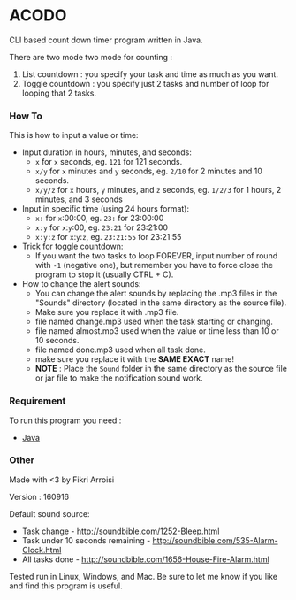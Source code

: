 # ACODO
CLI based count down timer program written in Java.

There are two mode two mode for counting : 

1. List countdown   : you specify your task and time as much as you want.
2. Toggle countdown : you specify just 2 tasks and number of loop for looping that 2 tasks.

### How To
This is how to input a value or time:

- Input duration in hours, minutes, and seconds:
    - `x` for `x` seconds, eg. `121` for 121 seconds.
    - `x/y` for `x` minutes and `y` seconds, eg. `2/10` for 2 minutes and 10 seconds.
    - `x/y/z` for `x` hours, `y` minutes, and `z` seconds, eg. `1/2/3` for 1 hours, 2 minutes, and 3 seconds
- Input in specific time (using 24 hours format):
    - `x:` for `x`:00:00, eg. `23:` for 23:00:00
    - `x:y` for `x`:`y`:00, eg. `23:21` for 23:21:00
    - `x:y:z` for `x`:`y`:`z`, eg. `23:21:55` for 23:21:55
- Trick for toggle countdown:
    - If you want the two tasks to loop FOREVER, input number of round with `-1` (negative one), but remember you have to force close the program to stop it (usually CTRL + C).
- How to change the alert sounds:
    - You can change the alert sounds by replacing the .mp3 files in the "Sounds" directory (located in the same directory as the source file).
    - Make sure you replace it with .mp3 file.
    - file named change.mp3 used when the task starting or changing.
    - file named almost.mp3 used when the value or time less than 10 or 10 seconds.
    - file named done.mp3 used when all task done.
    - make sure you replace it with the **SAME EXACT** name!
    - **NOTE** : Place the `Sound` folder in the same directory as the source file or jar file to make the notification sound work.

### Requirement 
To run this program you need : 

- [Java](https://java.com/en/download/)

### Other
Made with <3 by Fikri Arroisi

Version : 160916

Default sound source:

- Task change - http://soundbible.com/1252-Bleep.html
- Task under 10 seconds remaining - http://soundbible.com/535-Alarm-Clock.html
- All tasks done - http://soundbible.com/1656-House-Fire-Alarm.html

Tested run in Linux, Windows, and Mac.
Be sure to let me know if you like and find this program is useful.
